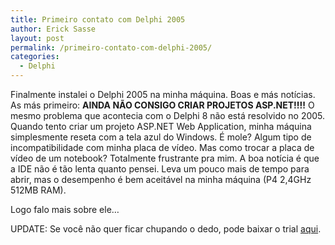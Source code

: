 ```yaml
---
title: Primeiro contato com Delphi 2005
author: Erick Sasse
layout: post
permalink: /primeiro-contato-com-delphi-2005/
categories:
  - Delphi
---
```

Finalmente instalei o Delphi 2005 na minha m&aacute;quina. Boas e m&aacute;s not&iacute;cias. As m&aacute;s primeiro: **AINDA N&Atilde;O CONSIGO CRIAR PROJETOS ASP.NET!!!!** O mesmo problema que acontecia com o Delphi 8 n&atilde;o est&aacute; resolvido no 2005. Quando tento criar um projeto ASP.NET Web Application, minha m&aacute;quina simplesmente reseta com a tela azul do Windows. &Eacute; mole? Algum tipo de incompatibilidade com minha placa de v&iacute;deo. Mas como trocar a placa de v&iacute;deo de um notebook? Totalmente frustrante pra mim. A boa not&iacute;cia &eacute; que a IDE n&atilde;o &eacute; t&atilde;o lenta quanto pensei. Leva um pouco mais de tempo para abrir, mas o desempenho &eacute; bem aceit&aacute;vel na minha m&aacute;quina (P4 2,4GHz 512MB RAM).

Logo falo mais sobre ele&#8230;

UPDATE: Se voc&ecirc; n&atilde;o quer ficar chupando o dedo, pode baixar o trial [aqui][1].

 [1]: http://www.borland.com/products/downloads/download_delphi.html